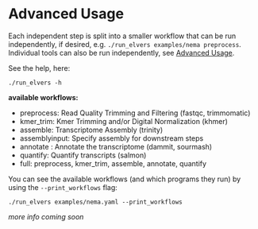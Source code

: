 # Advanced Usage


Each independent step is split into a smaller workflow that can be run independently, if desired, e.g. `./run_elvers examples/nema preprocess`. Individual tools can also be run independently, see [Advanced Usage](advanced_usage.md).

See the help, here:
```
./run_elvers -h
```
**available workflows:**

  - preprocess: Read Quality Trimming and Filtering (fastqc, trimmomatic)
  - kmer_trim: Kmer Trimming and/or Digital Normalization (khmer)
  - assemble: Transcriptome Assembly (trinity)
  - assemblyinput: Specify assembly for downstream steps
  - annotate : Annotate the transcriptome (dammit, sourmash)
  - quantify: Quantify transcripts (salmon)
  - full: preprocess, kmer_trim, assemble, annotate, quantify

You can see the available workflows (and which programs they run) by using the `--print_workflows` flag:
```
./run_elvers examples/nema.yaml --print_workflows
```

*more info coming soon*

